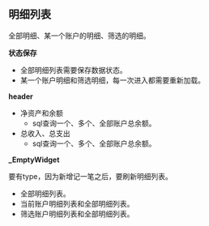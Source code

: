 ## 明细列表

全部明细、某一个账户的明细、筛选的明细。

**状态保存**

- 全部明细列表需要保存数据状态。
- 某一个账户明细和筛选明细，每一次进入都需要重新加载。

**header**

- 净资产和余额
  - sql查询一个、多个、全部账户总余额。
- 总收入、总支出
  - sql查询一个、多个、全部账户总余额。

**_EmptyWidget**

要有type，因为新增记一笔之后，要刷新明细列表。

- 全部明细列表。
- 当前账户明细列表和全部明细列表。
- 筛选账户明细列表和全部明细列表。